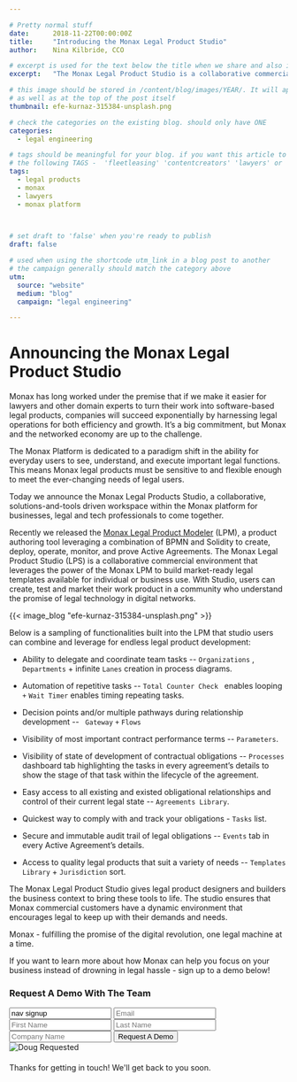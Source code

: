 ```yaml
---

# Pretty normal stuff
date:      2018-11-22T00:00:00Z
title:     "Introducing the Monax Legal Product Studio"
author:    Nina Kilbride, CCO

# excerpt is used for the text below the title when we share and also is the summary of the post on https://monax.io/blog
excerpt:   "The Monax Legal Product Studio is a collaborative commercial environment that leverages the power of the Monax LPM to build market-ready legal templates."

# this image should be stored in /content/blog/images/YEAR/. It will appear as a thumbnail on any listings,
# as well as at the top of the post itself
thumbnail: efe-kurnaz-315384-unsplash.png

# check the categories on the existing blog. should only have ONE
categories:
  - legal engineering

# tags should be meaningful for your blog. if you want this article to show on a 'use case' page, you can use
# the following TAGS -  'fleetleasing' 'contentcreators' 'lawyers' or 'corporate'
tags:
  - legal products
  - monax
  - lawyers
  - monax platform
 


# set draft to 'false' when you're ready to publish
draft: false

# used when using the shortcode utm_link in a blog post to another
# the campaign generally should match the category above
utm:
  source: "website"
  medium: "blog"
  campaign: "legal engineering"

---
```


<!-- In general the filename below should match thumbnail category above -->

# Announcing the Monax Legal Product Studio

Monax has long worked under the premise that if we make it easier for lawyers and other domain experts to turn their work into software-based legal products, companies will succeed exponentially by harnessing legal operations for both efficiency and growth. It’s a big commitment, but Monax and the networked economy are up to the challenge.

The Monax Platform is dedicated to a paradigm shift in the ability for everyday users to see, understand, and execute important legal functions. This means Monax legal products must be sensitive to and flexible enough to meet the ever-changing needs of legal users.

Today we announce the Monax Legal Products Studio, a collaborative, solutions-and-tools driven workspace within the Monax platform for businesses, legal and tech professionals to come together.

Recently we released the [Monax Legal Product Modeler](https://monax.io/blog/2018/09/25/introducing-the-monax-bpmn-engine---the-powerhouse-for-legal-products./) (LPM), a  product authoring tool leveraging a combination of BPMN and Solidity to create, deploy, operate, monitor, and prove Active Agreements. The Monax Legal Product Studio (LPS) is a collaborative commercial environment that leverages the power of the Monax LPM to build market-ready legal templates available for individual or business use. With Studio, users can create, test and market their work product in a community who understand the promise of legal technology in digital networks.

{{< image_blog "efe-kurnaz-315384-unsplash.png" >}}

Below is a sampling of functionalities built into the LPM that studio users can combine and leverage for endless legal product development:

- Ability to delegate and coordinate team tasks -- `Organizations` , `Departments` + infinite `Lanes` creation in process diagrams.

- Automation of repetitive tasks -- `Total Counter Check ` enables looping `+`  `Wait Timer` enables timing repeating tasks.

- Decision points and/or multiple pathways during relationship development -- ` Gateway` `+`  `Flows`

- Visibility of most important contract performance terms -- `Parameters`.

- Visibility of state of development of contractual obligations -- `Processes` dashboard tab highlighting the tasks in every agreement’s details to show the stage of that task within the lifecycle of the agreement.

- Easy access to all existing and existed obligational relationships and control of their current legal state -- `Agreements Library`.

- Quickest way to comply with and track your obligations - `Tasks` list.

- Secure and immutable audit trail of legal obligations -- `Events` tab in every Active Agreement’s details.

- Access to quality legal products that suit a variety of needs -- `Templates Library` + `Jurisdiction` sort.

The Monax Legal Product Studio gives legal product designers and builders the business context to bring these tools to life. The studio ensures that Monax commercial customers have a dynamic environment that encourages legal to keep up with their demands and needs.

Monax - fulfilling the promise of the digital revolution, one legal machine at a time.

If you want to learn more about how Monax can help you focus on your business instead of drowning in legal hassle - sign up to a demo below!

<form id="nav-signup" class="form">
  <div class="underline-sm padding-bottom-sm">
    <h3>Request A Demo With The Team</h3>
  </div>
  <div class="form-fields">
    <input type="text" name="source" value="nav signup" class="hidden">
    <input type="text" placeholder="Email" name="email" class="field-email">
    <input type="text" placeholder="First Name" name="firstName" class="field-fname">
    <input type="text" placeholder="Last Name" name="lastName" class="field-lname">
    <input type="text" placeholder="Company Name" name="company" class="field-company">
    <button type="submit" value="Submit" class="btn btn-xl field-submit">
      <span>Request A Demo</span>
    </button>
  </div>
  <div class="success-message-container"> <!-- must be directly after form -->
    <div class="success-message">
      <img class="success-doug-img" src="/img/assets/doug/doug_lo.png" alt="Doug">
      <span class="success-text">Requested <i class="fa fa-check"></i></span>
    </div>
    <p class="success-info" style="margin-top: 20px;">Thanks for getting in touch! We'll get back to you soon.</p>
  </div>
</form>
